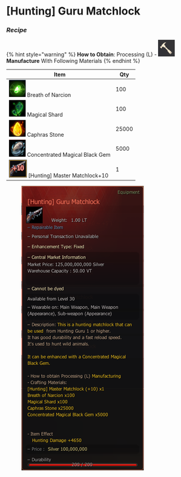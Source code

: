 # \[Hunting] Guru Matchlock

### _Recipe_

{% hint style="warning" %}
**How to Obtain**: Processing (L) - <img src="../../../.gitbook/assets/QQ截图20221109033029.png" alt="" data-size="line"> **Manufacture** With Following Materials
{% endhint %}

| Item                                                                                | Qty   |
| ----------------------------------------------------------------------------------- | ----- |
| ![](../../../.gitbook/assets/QQ截图20221102191412.png) Breath of Narcion              | 100   |
| ![](../../../.gitbook/assets/QQ截图20221102190233.png) Magical Shard                  | 100   |
| ![](../../../.gitbook/assets/QQ截图20221102190158.png) Caphras Stone                  | 25000 |
| ![](../../../.gitbook/assets/QQ截图20221102190027.png) Concentrated Magical Black Gem | 5000  |
| ![](../../../.gitbook/assets/QQ截图20221102190632.png) \[Hunting] Master Matchlock+10 | 1     |

<figure><img src="../../../.gitbook/assets/QQ截图20221102131029.png" alt=""><figcaption></figcaption></figure>
